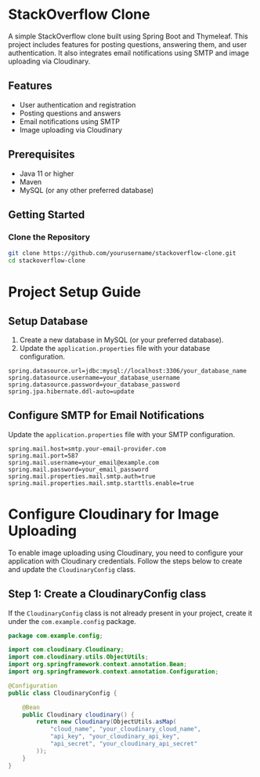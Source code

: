 # StackOverflow Clone

A simple StackOverflow clone built using Spring Boot and Thymeleaf. This project includes features for posting questions, answering them, and user authentication. It also integrates email notifications using SMTP and image uploading via Cloudinary.

## Features

- User authentication and registration
- Posting questions and answers
- Email notifications using SMTP
- Image uploading via Cloudinary

## Prerequisites

- Java 11 or higher
- Maven
- MySQL (or any other preferred database)

## Getting Started

### Clone the Repository

```sh
git clone https://github.com/yourusername/stackoverflow-clone.git
cd stackoverflow-clone
```

# Project Setup Guide

## Setup Database

1. Create a new database in MySQL (or your preferred database).
2. Update the `application.properties` file with your database configuration.

```properties
spring.datasource.url=jdbc:mysql://localhost:3306/your_database_name
spring.datasource.username=your_database_username
spring.datasource.password=your_database_password
spring.jpa.hibernate.ddl-auto=update
```

## Configure SMTP for Email Notifications

Update the `application.properties` file with your SMTP configuration.

```properties
spring.mail.host=smtp.your-email-provider.com
spring.mail.port=587
spring.mail.username=your_email@example.com
spring.mail.password=your_email_password
spring.mail.properties.mail.smtp.auth=true
spring.mail.properties.mail.smtp.starttls.enable=true
```

# Configure Cloudinary for Image Uploading

To enable image uploading using Cloudinary, you need to configure your application with Cloudinary credentials. Follow the steps below to create and update the `CloudinaryConfig` class.

## Step 1: Create a CloudinaryConfig class

If the `CloudinaryConfig` class is not already present in your project, create it under the `com.example.config` package.

```java
package com.example.config;

import com.cloudinary.Cloudinary;
import com.cloudinary.utils.ObjectUtils;
import org.springframework.context.annotation.Bean;
import org.springframework.context.annotation.Configuration;

@Configuration
public class CloudinaryConfig {

    @Bean
    public Cloudinary cloudinary() {
        return new Cloudinary(ObjectUtils.asMap(
            "cloud_name", "your_cloudinary_cloud_name",
            "api_key", "your_cloudinary_api_key",
            "api_secret", "your_cloudinary_api_secret"
        ));
    }
}
```
